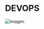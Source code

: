 <!--EMCABEZADOS-->
# DEVOPS
![imagen](https://github.com/salvap1/devops/assets/148747030/e746a890-883e-4e5b-8cbc-e95eab597bb8)


